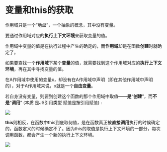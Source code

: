 # 变量和this的获取

作用域只是一个“地盘”，一个抽象的概念，其中没有变量。

要通过作用域对应的**执行上下文环境**来获取变量的值。

作用域中变量的值是在执行过程中产生的确定的，而**作用域**却是在函数**创建**时就确定了。

如果要查找一个**作用域**下某个**变量**的值，就需要找到这个作用域对应的**执行上下文环境**，再在其中寻找变量的值。

在A作用域中使用的变量x，却没有在A作用域中声明（即在其他作用域中声明的），对于A作用域来说，x就是一个**自由变量**。

若自身没有变量，则要到创建这个函数的那个作用域中取值——**是**“**创建**”，而**不是**“**调用**” (本质 是JS引用类型 赋值是按引用赋值) :

![](http://images.cnitblog.com/blog/138012/201409/251447377485132.png)

**this**则相反，在函数中this到底取何值，是在函数真正被**直接调用**执行的时候确定的，函数定义的时候确定不了。因为this的取值是执行上下文环境的一部分，每次调用函数，都会产生一个新的执行上下文环境。

![](http://images.cnitblog.com/blog/138012/201409/231455260602664.png)



